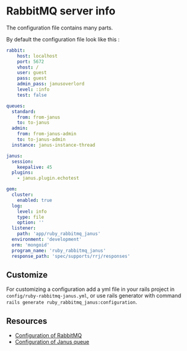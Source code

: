 # RabbitMQ server info

The configuration file contains many parts.

By default the configuration file look like this :

```yaml
rabbit:
    host: localhost
    port: 5672
    vhost: /
    user: guest
    pass: guest
    admin_pass: janusoverlord
    level: :info
    test: false

queues:
  standard:
    from: from-janus
    to: to-janus
  admin:
    from: from-janus-admin
    to: to-janus-admin
  instance: janus-instance-thread

janus:
  session:
    keepalive: 45
  plugins:
    - janus.plugin.echotest

gem:
  cluster:
    enabled: true
  log:
    level: info
    type: file
    option: ''
  listener:
    path: 'app/ruby_rabbitmq_janus'
  environment: 'development'
  orm: 'mongoid'
  program_name: 'ruby_rabbitmq_janus'
  response_path: 'spec/supports/rrj/responses'
```

## Customize

For customizing a configuration add a yml file in your rails project in
`config/ruby-rabbitmq-janus.yml`, or use rails generator with command `rails generate
ruby_rabbitmq_janus:configuration`.

## Resources

* [Configuration of RabbitMQ](https://www.rabbitmq.com/configure.html#config-items)
* [Configuration of Janus queue](https://janus.conf.meetecho.com/docs/rest.html#rabbit)
